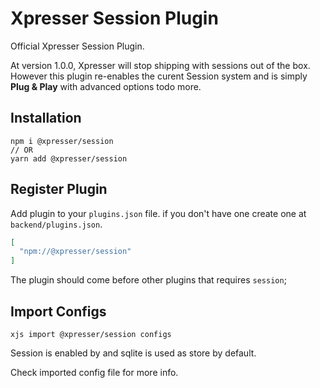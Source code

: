# Xpresser Session Plugin

Official Xpresser Session Plugin.

At version 1.0.0, Xpresser will stop shipping with sessions out of the box. However this plugin re-enables the curent
Session system and is simply **Plug & Play** with advanced options todo more.

## Installation
```shell
npm i @xpresser/session
// OR
yarn add @xpresser/session
```

## Register Plugin
Add plugin to your `plugins.json` file. if you don't have one create one at `backend/plugins.json`.
```json
[
  "npm://@xpresser/session"
]
```
The plugin should come before other plugins that requires `session`;

## Import Configs
```shell
xjs import @xpresser/session configs
```

Session is enabled by and sqlite is used as store by default.

Check imported config file for more info.